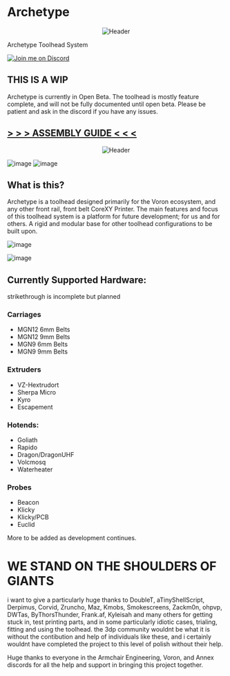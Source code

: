 # Archetype

<p align="center">
  <img src="https://github.com/leddhedd/BreakNeck/blob/main/Images/BreakNeck_Front_Render.png" alt="Header"/>
</p>

Archetype Toolhead System

[![Join me on Discord](https://discord.com/api/guilds/1029426383614648421/widget.png?style=banner2)](https://discord.gg/armchairengineeringsux)


## THIS IS A WIP
Archetype is currently in Open Beta. The toolhead is mostly feature complete, and will not be fully documented until open beta. Please be patient and ask in the discord if you have any issues.

## [> > > ASSEMBLY GUIDE < < <](https://github.com/leddhedd/BreakNeck/blob/main/Images/Assembly/Assembly-Instructions.md)

<p align="center">
  <img src="https://github.com/leddhedd/BreakNeck/blob/main/Images/sizes.png" alt="Header"/>
</p>

![image](https://github.com/leddhedd/BreakNeck/blob/main/Images/Core.png)
![image](https://github.com/leddhedd/BreakNeck/blob/main/Images/Header.png)


## What is this?

Archetype is a toolhead designed primarily for the Voron ecosystem, and any other front rail, front belt CoreXY Printer.
The main features and focus of this toolhead system is a platform for future development; for us and for others. A rigid and modular base for other toolhead configurations to be built upon.

![image](https://github.com/leddhedd/BreakNeck/blob/main/Images/airflow%20path.png)

![image](https://github.com/leddhedd/BreakNeck/blob/main/Images/filament%20path.png)




## Currently Supported Hardware:
strikethrough is incomplete but planned

### Carriages
- MGN12 6mm Belts
- MGN12 9mm Belts
- MGN9 6mm Belts
- MGN9 9mm Belts

### Extruders
- VZ-Hextrudort
- Sherpa Micro
- Kyro
- Escapement 

### Hotends:
- Goliath
- Rapido
- Dragon/DragonUHF
- Volcmosq
- Waterheater

### Probes
- Beacon
- Klicky
- Klicky/PCB
- Euclid


More to be added as development continues.

# WE STAND ON THE SHOULDERS OF GIANTS

i want to give a particularly huge thanks to DoubleT, aTinyShellScript, Derpimus, Corvid, Zruncho, Maz, Kmobs, Smokescreens, Zackm0n, ohpvp, DWTas, ByThorsThunder, Frank.af, Kyleisah and many others for getting stuck in, test printing parts, and in some particularly idiotic cases, trialing, fitting and using the toolhead. the 3dp community wouldnt be what it is without the contibution and help of individuals like these, and i certainly wouldnt have completed the project to this level of polish without their help.

Huge thanks to everyone in the Armchair Engineering, Voron, and Annex discords for all the help and support in bringing this project together.
